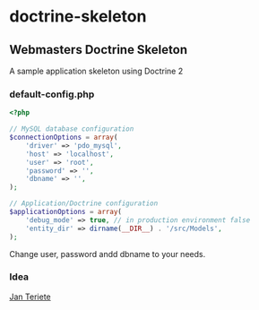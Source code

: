 # doctrine-skeleton

## Webmasters Doctrine Skeleton

A sample application skeleton using Doctrine 2

### default-config.php

```php
<?php

// MySQL database configuration
$connectionOptions = array(
    'driver' => 'pdo_mysql',
    'host' => 'localhost',
    'user' => 'root',
    'password' => '',
    'dbname' => '',
);

// Application/Doctrine configuration
$applicationOptions = array(
    'debug_mode' => true, // in production environment false
    'entity_dir' => dirname(__DIR__) . '/src/Models',
);

```

Change user, password andd dbname to your needs.

### Idea
[Jan Teriete](https://plus.google.com/106660436858103395374?rel=author)